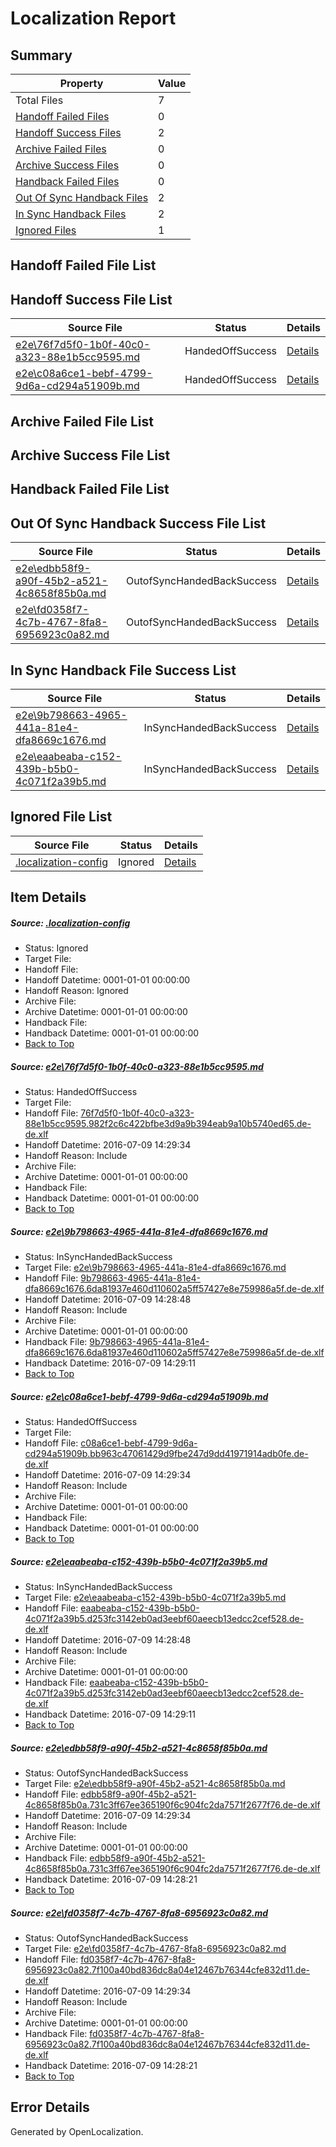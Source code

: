 # <a name='report-top'></a> Localization Report

## Summary
 Property | Value 
 -------- | ----- 
 Total Files | 7
[ Handoff Failed Files ](#handoff-failed-list)| 0
[ Handoff Success Files ](#handoff-success-list)| 2
[ Archive Failed Files ](#archive-failed-list)| 0
[ Archive Success Files ](#archive-success-list)| 0
[ Handback Failed Files ](#handback-failed-list)| 0
[ Out Of Sync Handback Files ](#outofsync-handback-success-list)| 2
[ In Sync Handback Files ](#insync-handback-success-list)| 2
[ Ignored Files ](#ignored-list)| 1

## <a name='handoff-failed-list'></a> Handoff Failed File List

## <a name='handoff-success-list'></a> Handoff Success File List
 Source File | Status | Details 
 ----------- | ------ | ------- 
 [e2e\76f7d5f0-1b0f-40c0-a323-88e1b5cc9595.md](https://github.com/OpenLocalizationTestOrg/oltest/blob/4acb7230f3f7b91e0ee69ad4c99b0a2512b2639a/e2e/76f7d5f0-1b0f-40c0-a323-88e1b5cc9595.md) | HandedOffSuccess | [Details](#f2a4cb2a2fca8690bbad08235dac2a81691ab6321)
 [e2e\c08a6ce1-bebf-4799-9d6a-cd294a51909b.md](https://github.com/OpenLocalizationTestOrg/oltest/blob/4acb7230f3f7b91e0ee69ad4c99b0a2512b2639a/e2e/c08a6ce1-bebf-4799-9d6a-cd294a51909b.md) | HandedOffSuccess | [Details](#bdf1dc32a8c46cc5fd4fd33591700f5f139035ca3)

## <a name='archive-failed-list'></a> Archive Failed File List

## <a name='archive-success-list'></a> Archive Success File List

## <a name='handback-failed-list'></a> Handback Failed File List

## <a name='outofsync-handback-success-list'></a> Out Of Sync Handback Success File List
 Source File | Status | Details 
 ----------- | ------ | ------- 
 [e2e\edbb58f9-a90f-45b2-a521-4c8658f85b0a.md](https://github.com/OpenLocalizationTestOrg/oltest/blob/cf0fd707079271e6ec012289a085943e5c41de5e/e2e/edbb58f9-a90f-45b2-a521-4c8658f85b0a.md) | OutofSyncHandedBackSuccess | [Details](#8088cdbca751dc108ca3dd20e1e263d6a512f5755)
 [e2e\fd0358f7-4c7b-4767-8fa8-6956923c0a82.md](https://github.com/OpenLocalizationTestOrg/oltest/blob/cf0fd707079271e6ec012289a085943e5c41de5e/e2e/fd0358f7-4c7b-4767-8fa8-6956923c0a82.md) | OutofSyncHandedBackSuccess | [Details](#daadbfd0610f77d18105d64f19f90e5d848462866)

## <a name='insync-handback-success-list'></a> In Sync Handback File Success List
 Source File | Status | Details 
 ----------- | ------ | ------- 
 [e2e\9b798663-4965-441a-81e4-dfa8669c1676.md](https://github.com/OpenLocalizationTestOrg/oltest/blob/3a7ff0dca985da2db18a0847d44e7fde298bae7a/e2e/9b798663-4965-441a-81e4-dfa8669c1676.md) | InSyncHandedBackSuccess | [Details](#c6294e3b49c51ed9e498a102881884a3ad180d2f2)
 [e2e\eaabeaba-c152-439b-b5b0-4c071f2a39b5.md](https://github.com/OpenLocalizationTestOrg/oltest/blob/3a7ff0dca985da2db18a0847d44e7fde298bae7a/e2e/eaabeaba-c152-439b-b5b0-4c071f2a39b5.md) | InSyncHandedBackSuccess | [Details](#5fbf160788327fe993bc28ce94f89a6f5dae71374)

## <a name='ignored-list'></a> Ignored File List
 Source File | Status | Details 
 ----------- | ------ | ------- 
 [.localization-config](https://github.com/OpenLocalizationTestOrg/oltest/blob/4acb7230f3f7b91e0ee69ad4c99b0a2512b2639a/.localization-config) | Ignored | [Details](#3d4f252ac210baf56311d7e97dcc2db10974dbd20)

## Item Details
##### <a name='3d4f252ac210baf56311d7e97dcc2db10974dbd20'></a> Source: [.localization-config](https://github.com/OpenLocalizationTestOrg/oltest/blob/4acb7230f3f7b91e0ee69ad4c99b0a2512b2639a/.localization-config)
* Status: Ignored
* Target File: 
* Handoff File: 
* Handoff Datetime: 0001-01-01 00:00:00
* Handoff Reason: Ignored
* Archive File: 
* Archive Datetime: 0001-01-01 00:00:00
* Handback File: 
* Handback Datetime: 0001-01-01 00:00:00
* [Back to Top](#report-top)

##### <a name='f2a4cb2a2fca8690bbad08235dac2a81691ab6321'></a> Source: [e2e\76f7d5f0-1b0f-40c0-a323-88e1b5cc9595.md](https://github.com/OpenLocalizationTestOrg/oltest/blob/4acb7230f3f7b91e0ee69ad4c99b0a2512b2639a/e2e/76f7d5f0-1b0f-40c0-a323-88e1b5cc9595.md)
* Status: HandedOffSuccess
* Target File: 
* Handoff File: [76f7d5f0-1b0f-40c0-a323-88e1b5cc9595.982f2c6c422bfbe3d9a9b394eab9a10b5740ed65.de-de.xlf](https://github.com/OpenLocalizationTestOrg/olhandoff-e2e/blob/b455879015a40816da0176c809e5ca6d69d6237f/ol-handoff/OpenLocalizationTestOrg/oltest-dede-fly/ci/low/76f7d5f0-1b0f-40c0-a323-88e1b5cc9595.982f2c6c422bfbe3d9a9b394eab9a10b5740ed65.de-de.xlf)
* Handoff Datetime: 2016-07-09 14:29:34
* Handoff Reason: Include
* Archive File: 
* Archive Datetime: 0001-01-01 00:00:00
* Handback File: 
* Handback Datetime: 0001-01-01 00:00:00
* [Back to Top](#report-top)

##### <a name='c6294e3b49c51ed9e498a102881884a3ad180d2f2'></a> Source: [e2e\9b798663-4965-441a-81e4-dfa8669c1676.md](https://github.com/OpenLocalizationTestOrg/oltest/blob/3a7ff0dca985da2db18a0847d44e7fde298bae7a/e2e/9b798663-4965-441a-81e4-dfa8669c1676.md)
* Status: InSyncHandedBackSuccess
* Target File: [e2e\9b798663-4965-441a-81e4-dfa8669c1676.md](https://github.com/OpenLocalizationTestOrg/oltest-dede-fly/blob/ed2bc445f09cecde20160472557b642c7f7d83ec/e2e/9b798663-4965-441a-81e4-dfa8669c1676.md)
* Handoff File: [9b798663-4965-441a-81e4-dfa8669c1676.6da81937e460d110602a5ff57427e8e759986a5f.de-de.xlf](https://github.com/OpenLocalizationTestOrg/olhandoff-e2e/blob/7df01fc1c78f157e37389a56ad9888da4034a39b/ol-handoff/OpenLocalizationTestOrg/oltest-dede-fly/ci/ht/9b798663-4965-441a-81e4-dfa8669c1676.6da81937e460d110602a5ff57427e8e759986a5f.de-de.xlf)
* Handoff Datetime: 2016-07-09 14:28:48
* Handoff Reason: Include
* Archive File: 
* Archive Datetime: 0001-01-01 00:00:00
* Handback File: [9b798663-4965-441a-81e4-dfa8669c1676.6da81937e460d110602a5ff57427e8e759986a5f.de-de.xlf](https://github.com/OpenLocalizationTestOrg/olhandback-e2e/blob/a548c15a0097d5b8b07770a03fc28472b761181c/ol-handback/OpenLocalizationTestOrg/oltest-dede-fly/ci/ht/9b798663-4965-441a-81e4-dfa8669c1676.6da81937e460d110602a5ff57427e8e759986a5f.de-de.xlf)
* Handback Datetime: 2016-07-09 14:29:11
* [Back to Top](#report-top)

##### <a name='bdf1dc32a8c46cc5fd4fd33591700f5f139035ca3'></a> Source: [e2e\c08a6ce1-bebf-4799-9d6a-cd294a51909b.md](https://github.com/OpenLocalizationTestOrg/oltest/blob/4acb7230f3f7b91e0ee69ad4c99b0a2512b2639a/e2e/c08a6ce1-bebf-4799-9d6a-cd294a51909b.md)
* Status: HandedOffSuccess
* Target File: 
* Handoff File: [c08a6ce1-bebf-4799-9d6a-cd294a51909b.bb963c47061429d9fbe247d9dd41971914adb0fe.de-de.xlf](https://github.com/OpenLocalizationTestOrg/olhandoff-e2e/blob/b455879015a40816da0176c809e5ca6d69d6237f/ol-handoff/OpenLocalizationTestOrg/oltest-dede-fly/ci/low/c08a6ce1-bebf-4799-9d6a-cd294a51909b.bb963c47061429d9fbe247d9dd41971914adb0fe.de-de.xlf)
* Handoff Datetime: 2016-07-09 14:29:34
* Handoff Reason: Include
* Archive File: 
* Archive Datetime: 0001-01-01 00:00:00
* Handback File: 
* Handback Datetime: 0001-01-01 00:00:00
* [Back to Top](#report-top)

##### <a name='5fbf160788327fe993bc28ce94f89a6f5dae71374'></a> Source: [e2e\eaabeaba-c152-439b-b5b0-4c071f2a39b5.md](https://github.com/OpenLocalizationTestOrg/oltest/blob/3a7ff0dca985da2db18a0847d44e7fde298bae7a/e2e/eaabeaba-c152-439b-b5b0-4c071f2a39b5.md)
* Status: InSyncHandedBackSuccess
* Target File: [e2e\eaabeaba-c152-439b-b5b0-4c071f2a39b5.md](https://github.com/OpenLocalizationTestOrg/oltest-dede-fly/blob/ed2bc445f09cecde20160472557b642c7f7d83ec/e2e/eaabeaba-c152-439b-b5b0-4c071f2a39b5.md)
* Handoff File: [eaabeaba-c152-439b-b5b0-4c071f2a39b5.d253fc3142eb0ad3eebf60aeecb13edcc2cef528.de-de.xlf](https://github.com/OpenLocalizationTestOrg/olhandoff-e2e/blob/7df01fc1c78f157e37389a56ad9888da4034a39b/ol-handoff/OpenLocalizationTestOrg/oltest-dede-fly/ci/ht/eaabeaba-c152-439b-b5b0-4c071f2a39b5.d253fc3142eb0ad3eebf60aeecb13edcc2cef528.de-de.xlf)
* Handoff Datetime: 2016-07-09 14:28:48
* Handoff Reason: Include
* Archive File: 
* Archive Datetime: 0001-01-01 00:00:00
* Handback File: [eaabeaba-c152-439b-b5b0-4c071f2a39b5.d253fc3142eb0ad3eebf60aeecb13edcc2cef528.de-de.xlf](https://github.com/OpenLocalizationTestOrg/olhandback-e2e/blob/a548c15a0097d5b8b07770a03fc28472b761181c/ol-handback/OpenLocalizationTestOrg/oltest-dede-fly/ci/ht/eaabeaba-c152-439b-b5b0-4c071f2a39b5.d253fc3142eb0ad3eebf60aeecb13edcc2cef528.de-de.xlf)
* Handback Datetime: 2016-07-09 14:29:11
* [Back to Top](#report-top)

##### <a name='8088cdbca751dc108ca3dd20e1e263d6a512f5755'></a> Source: [e2e\edbb58f9-a90f-45b2-a521-4c8658f85b0a.md](https://github.com/OpenLocalizationTestOrg/oltest/blob/cf0fd707079271e6ec012289a085943e5c41de5e/e2e/edbb58f9-a90f-45b2-a521-4c8658f85b0a.md)
* Status: OutofSyncHandedBackSuccess
* Target File: [e2e\edbb58f9-a90f-45b2-a521-4c8658f85b0a.md](https://github.com/OpenLocalizationTestOrg/oltest-dede-fly/blob/87150b65360d2395b4b7d1cb342cd75632cc9d7a/e2e/edbb58f9-a90f-45b2-a521-4c8658f85b0a.md)
* Handoff File: [edbb58f9-a90f-45b2-a521-4c8658f85b0a.731c3ff67ee365190f6c904fc2da7571f2677f76.de-de.xlf](https://github.com/OpenLocalizationTestOrg/olhandoff-e2e/blob/b455879015a40816da0176c809e5ca6d69d6237f/ol-handoff/OpenLocalizationTestOrg/oltest-dede-fly/ci/low/edbb58f9-a90f-45b2-a521-4c8658f85b0a.731c3ff67ee365190f6c904fc2da7571f2677f76.de-de.xlf)
* Handoff Datetime: 2016-07-09 14:29:34
* Handoff Reason: Include
* Archive File: 
* Archive Datetime: 0001-01-01 00:00:00
* Handback File: [edbb58f9-a90f-45b2-a521-4c8658f85b0a.731c3ff67ee365190f6c904fc2da7571f2677f76.de-de.xlf](https://github.com/OpenLocalizationTestOrg/olhandback-e2e/blob/6c4975a0dd5158aa8aa7544db717824d4e1ac111/ol-handback/OpenLocalizationTestOrg/oltest-dede-fly/ci/high/edbb58f9-a90f-45b2-a521-4c8658f85b0a.731c3ff67ee365190f6c904fc2da7571f2677f76.de-de.xlf)
* Handback Datetime: 2016-07-09 14:28:21
* [Back to Top](#report-top)

##### <a name='daadbfd0610f77d18105d64f19f90e5d848462866'></a> Source: [e2e\fd0358f7-4c7b-4767-8fa8-6956923c0a82.md](https://github.com/OpenLocalizationTestOrg/oltest/blob/cf0fd707079271e6ec012289a085943e5c41de5e/e2e/fd0358f7-4c7b-4767-8fa8-6956923c0a82.md)
* Status: OutofSyncHandedBackSuccess
* Target File: [e2e\fd0358f7-4c7b-4767-8fa8-6956923c0a82.md](https://github.com/OpenLocalizationTestOrg/oltest-dede-fly/blob/87150b65360d2395b4b7d1cb342cd75632cc9d7a/e2e/fd0358f7-4c7b-4767-8fa8-6956923c0a82.md)
* Handoff File: [fd0358f7-4c7b-4767-8fa8-6956923c0a82.7f100a40bd836dc8a04e12467b76344cfe832d11.de-de.xlf](https://github.com/OpenLocalizationTestOrg/olhandoff-e2e/blob/b455879015a40816da0176c809e5ca6d69d6237f/ol-handoff/OpenLocalizationTestOrg/oltest-dede-fly/ci/low/fd0358f7-4c7b-4767-8fa8-6956923c0a82.7f100a40bd836dc8a04e12467b76344cfe832d11.de-de.xlf)
* Handoff Datetime: 2016-07-09 14:29:34
* Handoff Reason: Include
* Archive File: 
* Archive Datetime: 0001-01-01 00:00:00
* Handback File: [fd0358f7-4c7b-4767-8fa8-6956923c0a82.7f100a40bd836dc8a04e12467b76344cfe832d11.de-de.xlf](https://github.com/OpenLocalizationTestOrg/olhandback-e2e/blob/6c4975a0dd5158aa8aa7544db717824d4e1ac111/ol-handback/OpenLocalizationTestOrg/oltest-dede-fly/ci/high/fd0358f7-4c7b-4767-8fa8-6956923c0a82.7f100a40bd836dc8a04e12467b76344cfe832d11.de-de.xlf)
* Handback Datetime: 2016-07-09 14:28:21
* [Back to Top](#report-top)


## Error Details

Generated by OpenLocalization.
